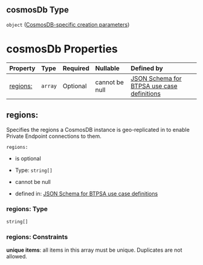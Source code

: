 ## cosmosDb Type

`object` ([CosmosDB-specific creation parameters](btpsa-usecase-properties-services-items-allof-1-then-allof-87-then-allof-0-then-properties-parameters-properties-cosmosdb-specific-creation-parameters.md))

# cosmosDb Properties

| Property             | Type    | Required | Nullable       | Defined by                                                                                                                                                                                                                                                                                                                                                                                       |
| :------------------- | :------ | :------- | :------------- | :----------------------------------------------------------------------------------------------------------------------------------------------------------------------------------------------------------------------------------------------------------------------------------------------------------------------------------------------------------------------------------------------- |
| [regions:](#regions) | `array` | Optional | cannot be null | [JSON Schema for BTPSA use case definitions](btpsa-usecase-properties-services-items-allof-1-then-allof-87-then-allof-0-then-properties-parameters-properties-cosmosdb-specific-creation-parameters-properties-cosmosdb-geo-replication-regions.md "undefined#/properties/services/items/allOf/1/then/allOf/87/then/allOf/0/then/properties/parameters/properties/cosmosDb/properties/regions:") |

## regions:

Specifies the regions a CosmosDB instance is geo-replicated in to enable Private Endpoint connections to them.

`regions:`

*   is optional

*   Type: `string[]`

*   cannot be null

*   defined in: [JSON Schema for BTPSA use case definitions](btpsa-usecase-properties-services-items-allof-1-then-allof-87-then-allof-0-then-properties-parameters-properties-cosmosdb-specific-creation-parameters-properties-cosmosdb-geo-replication-regions.md "undefined#/properties/services/items/allOf/1/then/allOf/87/then/allOf/0/then/properties/parameters/properties/cosmosDb/properties/regions:")

### regions: Type

`string[]`

### regions: Constraints

**unique items**: all items in this array must be unique. Duplicates are not allowed.
